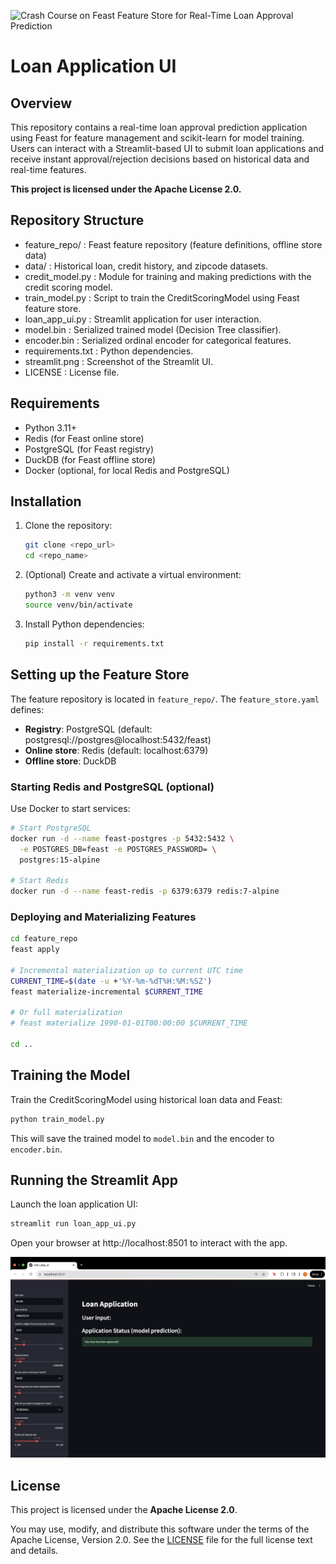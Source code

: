 ![Crash Course on Feast Feature Store for Real-Time Loan Approval Prediction](./cover.png)

# Loan Application UI

## Overview

This repository contains a real-time loan approval prediction application using Feast for feature management
and scikit-learn for model training. Users can interact with a Streamlit-based UI to submit loan applications
and receive instant approval/rejection decisions based on historical data and real-time features.

**This project is licensed under the Apache License 2.0.**

## Repository Structure

- feature_repo/          : Feast feature repository (feature definitions, offline store data)
- data/                  : Historical loan, credit history, and zipcode datasets.
- credit_model.py        : Module for training and making predictions with the credit scoring model.
- train_model.py         : Script to train the CreditScoringModel using Feast feature store.
- loan_app_ui.py         : Streamlit application for user interaction.
- model.bin              : Serialized trained model (Decision Tree classifier).
- encoder.bin            : Serialized ordinal encoder for categorical features.
- requirements.txt       : Python dependencies.
- streamlit.png          : Screenshot of the Streamlit UI.
- LICENSE                : License file.

## Requirements

- Python 3.11+
- Redis (for Feast online store)
- PostgreSQL (for Feast registry)
- DuckDB (for Feast offline store)
- Docker (optional, for local Redis and PostgreSQL)

## Installation

1. Clone the repository:

   ```bash
   git clone <repo_url>
   cd <repo_name>
   ```

2. (Optional) Create and activate a virtual environment:

   ```bash
   python3 -m venv venv
   source venv/bin/activate
   ```

3. Install Python dependencies:

   ```bash
   pip install -r requirements.txt
   ```

## Setting up the Feature Store

The feature repository is located in `feature_repo/`. The `feature_store.yaml` defines:

- **Registry**: PostgreSQL (default: postgresql://postgres@localhost:5432/feast)
- **Online store**: Redis (default: localhost:6379)
- **Offline store**: DuckDB

### Starting Redis and PostgreSQL (optional)

Use Docker to start services:

```bash
# Start PostgreSQL
docker run -d --name feast-postgres -p 5432:5432 \
  -e POSTGRES_DB=feast -e POSTGRES_PASSWORD= \
  postgres:15-alpine

# Start Redis
docker run -d --name feast-redis -p 6379:6379 redis:7-alpine
```

### Deploying and Materializing Features

```bash
cd feature_repo
feast apply

# Incremental materialization up to current UTC time
CURRENT_TIME=$(date -u +'%Y-%m-%dT%H:%M:%SZ')
feast materialize-incremental $CURRENT_TIME

# Or full materialization
# feast materialize 1990-01-01T00:00:00 $CURRENT_TIME

cd ..
```

## Training the Model

Train the CreditScoringModel using historical loan data and Feast:

```bash
python train_model.py
```

This will save the trained model to `model.bin` and the encoder to `encoder.bin`.

## Running the Streamlit App

Launch the loan application UI:

```bash
streamlit run loan_app_ui.py
```

Open your browser at http://localhost:8501 to interact with the app.

![Streamlit UI Screenshot](streamlit.png)

## License

This project is licensed under the **Apache License 2.0**.

You may use, modify, and distribute this software under the terms of the Apache License, Version 2.0. See the [LICENSE](LICENSE) file for the full license text and details.

